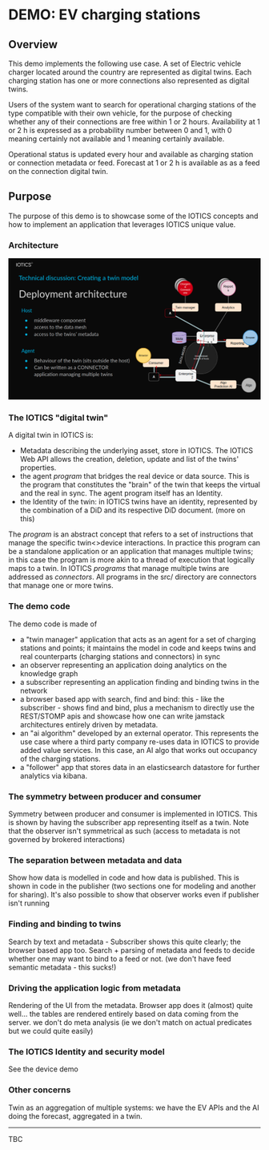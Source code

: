 # DEMO: EV charging stations

## Overview

This demo implements the following use case. A set of Electric vehicle charger located around the country are represented as digital twins.
Each charging station has one or more connections also represented as digital twins.

Users of the system want to search for operational charging stations of the type compatible with their own vehicle, for the purpose of checking whether any of their connections are free within 1 or 2 hours. Availability at 1 or 2 h is expressed as a probability number between 0 and 1, with 0 meaning certainly not available and 1 meaning certainly available.

Operational status is updated every hour and available as charging station or connection metadata or feed. Forecast at 1 or 2 h is available as as a feed on the connection digital twin.

## Purpose

The purpose of this demo is to showcase some of the IOTICS concepts and how to implement an application that leverages IOTICS unique value.

### Architecture

![Architecture](https://github.com/Iotic-Labs/iotics-ev-demo/blob/import/architecture.png?raw=true)

### The IOTICS "digital twin"

A digital twin in IOTICS is:

- Metadata describing the underlying asset, store in IOTICS. The IOTICS Web API allows the creation, deletion, update and list of the twins' properties.
- the agent _program_ that bridges the real device or data source. This is the program that constitutes the "brain" of the twin that keeps the virtual and the real in sync. The agent program itself has an Identity.
- the Identity of the twin: in IOTICS twins have an identity, represented by the combination of a DiD and its respective DiD document. (more on this)

The _program_ is an abstract concept that refers to a set of instructions that manage the specific twin<>device interactions. In practice this program can be a standalone application or an application that manages multiple twins; in this case the program is more akin to a thread of execution that logically maps to a twin.
In IOTICS _programs_ that manage multiple twins are addressed as _connectors_. All programs in the src/ directory are connectors that manage one or more twins.

### The demo code

The demo code is made of

- a "twin manager" application that acts as an agent for a set of charging stations and points; it maintains the model in code and keeps twins and real counterparts (charging stations and connectors) in sync
- an observer representing an application doing analytics on the knowledge graph
- a subscriber representing an application finding and binding twins in the network
- a browser based app with search, find and bind: this - like the subscriber - shows find and bind, plus a mechanism to directly use the REST/STOMP apis and showcase how one can write jamstack architectures entirely driven by metadata.
- an "ai algorithm" developed by an external operator. This represents the use case where a third party company re-uses data in IOTICS to provide added value services. In this case, an AI algo that works out occupancy of the charging stations.
- a "follower" app that stores data in an elasticsearch datastore for further analytics via kibana.


### The symmetry between producer and consumer

Symmetry between producer and consumer is implemented in IOTICS. This is shown by having the subscriber app representing itself as a twin.
Note that the observer isn't symmetrical as such (access to metadata is not governed by brokered interactions)

### The separation between metadata and data

Show how data is modelled in code and how data is published. This is shown in code in the publisher (two sections one for modeling and another for sharing). It's also possible to show that observer works even if publisher isn't running

### Finding and binding to twins

Search by text and metadata - Subscriber shows this quite clearly; the browser based app too. Search + parsing of metadata and feeds to decide whether one may want to bind to a feed or not. (we don't have feed semantic metadata - this sucks!)

### Driving the application logic from metadata

Rendering of the UI from the metadata. Browser app does it (almost) quite well... the tables are rendered entirely based on data coming from the server. we don't do meta analysis (ie we don't match on actual predicates but we could quite easily)

### The IOTICS Identity and security model

See the device demo

### Other concerns

Twin as an aggregation of multiple systems: we have the EV APIs and the AI doing the forecast, aggregated in a twin.

---

TBC